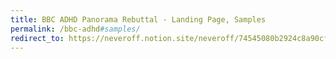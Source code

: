```yaml
---
title: BBC ADHD Panorama Rebuttal - Landing Page, Samples
permalink: /bbc-adhd#samples/
redirect_to: https://neveroff.notion.site/neveroff/74545080b2924c8a90cf8f109602e5c0?v=cbbeec2c61f54f07b8955f06efb3b05e#f1eed5481fd447fcacb0ebefefd2d86d
---
```

